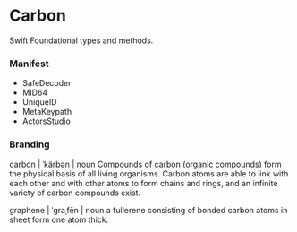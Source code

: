 #  Carbon

Swift Foundational types and methods.

### Manifest

- SafeDecoder
- MID64
- UniqueID
- MetaKeypath
- ActorsStudio



### Branding
carbon | ˈkärbən |
noun
Compounds of carbon (organic compounds) form the physical basis 
of all living organisms. Carbon atoms are able to link with each 
other and with other atoms to form chains and rings, and an 
infinite variety of carbon compounds exist.

graphene | ˈɡraˌfēn |
noun
a fullerene consisting of bonded carbon atoms in sheet form one atom thick.

